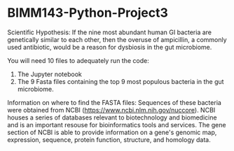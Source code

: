 # BIMM143-Python-Project3
Scientific Hypothesis: If the nine most abundant human GI bacteria are genetically similar to each other, then the overuse of ampicillin, a commonly used antibiotic, would be a reason for dysbiosis in the gut microbiome.

You will need 10 files to adequately run the code: 

1) The Jupyter notebook
2) The 9 Fasta files containing the top 9 most populous bacteria in the gut microbiome. 

Information on where to find the FASTA files: 
Sequences of these bacteria were obtained from NCBI (https://www.ncbi.nlm.nih.gov/nuccore). NCBI houses a series of databases relevant to biotechnology and biomedicine and is an important resouse for bioinformatics tools and services. The gene section of NCBI is able to provide information on a gene's genomic map, expression, sequence, protein function, structure, and homology data.
